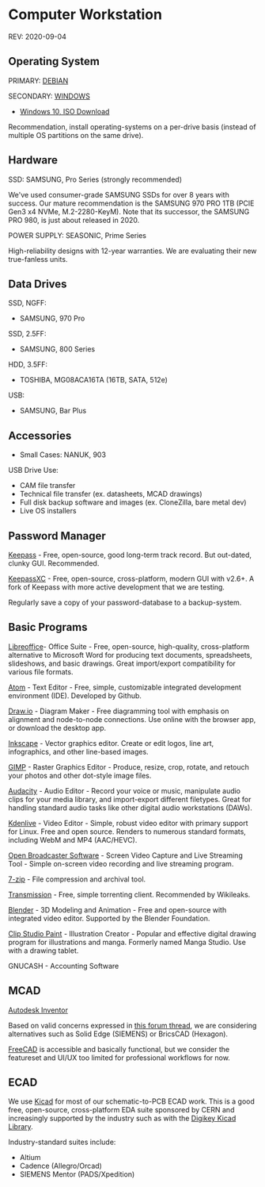 # Computer Workstation

REV: 2020-09-04

## Operating System

PRIMARY: [DEBIAN](https://www.debian.org/)

SECONDARY: [WINDOWS](https://www.microsoft.com/en-us/windows)

* [Windows 10, ISO Download](https://www.microsoft.com/en-ca/software-download/windows10ISO)

Recommendation, install operating-systems on a per-drive basis (instead of multiple OS partitions on the same drive). 

## Hardware

SSD: SAMSUNG, Pro Series (strongly recommended)

We've used consumer-grade SAMSUNG SSDs for over 8 years with success. Our mature recommendation is the SAMSUNG 970 PRO 1TB (PCIE Gen3 x4 NVMe, M.2-2280-KeyM). Note that its successor, the SAMSUNG PRO 980, is just about released in 2020.

POWER SUPPLY: SEASONIC, Prime Series

High-reliability designs with 12-year warranties. We are evaluating their new true-fanless units. 

## Data Drives

SSD, NGFF:

* SAMSUNG, 970 Pro

SSD, 2.5FF:

* SAMSUNG, 800 Series

HDD, 3.5FF:

* TOSHIBA, MG08ACA16TA (16TB, SATA, 512e)

USB:

* SAMSUNG, Bar Plus

## Accessories

* Small Cases: NANUK, 903

USB Drive Use:

* CAM file transfer
* Technical file transfer (ex. datasheets, MCAD drawings)
* Full disk backup software and images (ex. CloneZilla, bare metal dev)
* Live OS installers

## Password Manager

[Keepass](https://keepass.info) - Free, open-source, good long-term track record. But out-dated, clunky GUI. Recommended.

[KeepassXC](https://keepassxc.org/) - Free, open-source, cross-platform, modern GUI with v2.6+. A fork of Keepass with more active development that we are testing.

Regularly save a copy of your password-database to a backup-system.

## Basic Programs

[Libreoffice](https://www.libreoffice.org/)- Office Suite - Free, open-source, high-quality, cross-platform alternative to Microsoft Word for producing text documents, spreadsheets, slideshows, and basic drawings. Great import/export compatibility for various file formats.

[Atom](https://atom.io/) - Text Editor - Free, simple, customizable integrated development environment (IDE). Developed by Github.

[Draw.io](https://about.draw.io/) - Diagram Maker - Free diagramming tool with emphasis on alignment and node-to-node connections. Use online with the browser app, or download the desktop app.

[Inkscape](https://inkscape.org/) - Vector graphics editor. Create or edit logos, line art, infographics, and other line-based images.

[GIMP](https://www.gimp.org/) - Raster Graphics Editor - Produce, resize, crop, rotate, and retouch your photos and other dot-style image files.

[Audacity](https://www.audacityteam.org/) - Audio Editor - Record your voice or music, manipulate audio clips for your media library, and import-export different filetypes. Great for handling standard audio tasks like other digital audio workstations (DAWs).

[Kdenlive](https://kdenlive.org) - Video Editor - Simple, robust video editor with primary support for Linux. Free and open source. Renders to numerous standard formats, including WebM and MP4 (AAC/HEVC).

[Open Broadcaster Software](https://obsproject.com/) - Screen Video Capture and Live Streaming Tool - Simple on-screen video recording and live streaming program.

[7-zip](http://www.7-zip.org/) - File compression and archival tool.

[Transmission](https://transmissionbt.com/download/) - Free, simple torrenting client. Recommended by Wikileaks.

[Blender](https://www.blender.org/) - 3D Modeling and Animation - Free and open-source with integrated video editor. Supported by the Blender Foundation.

[Clip Studio Paint](http://www.clipstudio.net/en) - Illustration Creator - Popular and effective digital drawing program for illustrations and manga. Formerly named Manga Studio. Use with a drawing tablet.

GNUCASH - Accounting Software

## MCAD

[Autodesk Inventor](https://www.autodesk.com/products/inventor/overview)

Based on valid concerns expressed in [this forum thread](https://forums.autodesk.com/t5/moving-to-subscription/buh-bye-permanent-license/td-p/6916387), we are considering alternatives such as Solid Edge (SIEMENS) or BricsCAD (Hexagon).

[FreeCAD](https://www.freecadweb.org/) is accessible and basically functional, but we consider the featureset and UI/UX too limited for professional workflows for now.

## ECAD

We use [Kicad](http://www.kicad-pcb.org/) for most of our schematic-to-PCB ECAD work. This is a good free, open-source, cross-platform EDA suite sponsored by CERN and increasingly supported by the industry such as with the [Digikey Kicad Library](https://www.digikey.ca/en/resources/design-tools/kicad).

Industry-standard suites include:

* Altium
* Cadence (Allegro/Orcad)
* SIEMENS Mentor (PADS/Xpedition)
